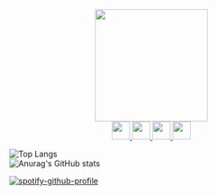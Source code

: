 
<div id="header" align="center">
  <img src="https://media.giphy.com/media/Wsju5zAb5kcOfxJV9i/giphy.gif" width="200" border-radius:"10"/>
  </div>

<div id="badges" align="center">
  <a href="https://www.linkedin.com/in/raian-ruku-526819275/">
<img height="32" width="32" src="https://cdn.simpleicons.org/linkedin/white" />
  </a>
  <a href="https://www.facebook.com/raian.ruku">
<img height="32" width="32" src="https://cdn.simpleicons.org/facebook/white" />
  </a>
  <a href="mailto:raianruku21@gmail.com">
    <img height="32" width="32" src="https://cdn.simpleicons.org/gmail/white" />
  </a>
   <img height="32" width="32" src="https://cdn.simpleicons.org/instagram/white" />
  <br>
  <img src="https://komarev.com/ghpvc/?username=raian-ruku&style=flat-square&color=blue" alt=""/>
</div>



![Top Langs](https://github-readme-stats-s9vr-git-master-raian-ruku.vercel.app/api/top-langs/?username=raian-ruku&layout=compact&theme=vision-friendly-dark&hide_border=true&card_width=450)<br>
![Anurag's GitHub stats](https://github-readme-stats-s9vr-git-master-raian-ruku.vercel.app/api?username=raian-ruku&bg_color=000000&title_color=A29E1E&text_color=9FA2A7&hide_border=true)





[![spotify-github-profile](https://spotify-github-profile.vercel.app/api/view?uid=315az4xfki7gkbd2z4ipc52eorpy&cover_image=true&theme=novatorem&show_offline=false&background_color=000000&interchange=false&bar_color=53b14f&bar_color_cover=true)](https://github.com/kittinan/spotify-github-profile)
